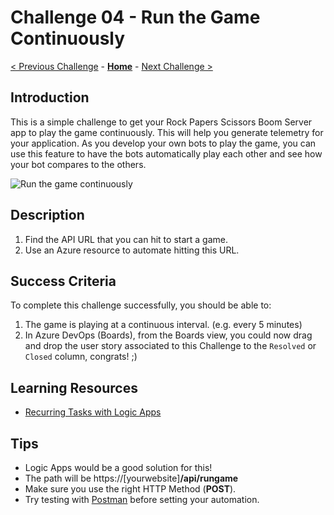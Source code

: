 # Challenge 04 - Run the Game Continuously

[< Previous Challenge](./Challenge-03.md) - **[Home](../README.md)** - [Next Challenge >](./Challenge-05.md)

## Introduction

This is a simple challenge to get your Rock Papers Scissors Boom Server app to play the game continuously. This will help you generate telemetry for your application. As you develop your own bots to play the game, you can use this feature to have the bots automatically play each other and see how your bot compares to the others.

![Run the game continuously](../docs/RunTheGameContinuously.png)

## Description

1. Find the API URL that you can hit to start a game.
1. Use an Azure resource to automate hitting this URL.

## Success Criteria

To complete this challenge successfully, you should be able to:

1. The game is playing at a continuous interval. (e.g. every 5 minutes)
1. In Azure DevOps (Boards), from the Boards view, you could now drag and drop the user story associated to this Challenge to the `Resolved` or `Closed` column, congrats! ;)

## Learning Resources

- [Recurring Tasks with Logic Apps](https://docs.microsoft.com/en-us/azure/connectors/connectors-native-recurrence)

## Tips

- Logic Apps would be a good solution for this!
- The path will be https://[yourwebsite]**/api/rungame**
- Make sure you use the right HTTP Method (**POST**).
- Try testing with [Postman](https://www.getpostman.com/) before setting your automation.
